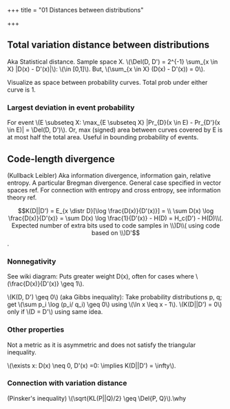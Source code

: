 +++
title = "01 Distances between distributions"

+++
## Total variation distance between distributions
Aka Statistical distance. Sample space X. \\(\Del(D, D') = 2^{-1} \sum_{x \in X} |D(x) - D'(x)|\\): \\(\in [0,1]\\). But, \\(\sum_{x \in X} (D(x) - D'(x)) = 0\\).

Visualize as space between probability curves. Total prob under either curve is 1.

### Largest deviation in event probability
For event \\(E \subseteq X: \max_{E \subseteq X} |Pr_{D}(x \in E) - Pr_{D'}(x \in E)| = \Del(D, D')\\). Or, max (signed) area between curves covered by E is at most half the total area. Useful in bounding probability of events.

## Code-length divergence
(Kullback Leibler) Aka information divergence, information gain, relative entropy. A particular Bregman divergence. General case specified in vector spaces ref. For connection with entropy and cross entropy, see information theory ref.


$$K(D||D') = E_{x \distr D}[\log \frac{D(x)}{D'(x)}] = \\
\sum D(x) \log \frac{D(x)}{D'(x)} = \sum D(x) \log \frac{1}{D'(x)} - H(D) = H_c(D') - H(D)\\(. Expected number of extra bits used to code samples in \\)D\\( using code based on \\)D'$$.

### Nonnegativity
See wiki diagram: Puts greater weight D(x), often for cases where \\(\frac{D(x)}{D'(x)} \geq 1\\).

\\(K(D, D') \geq 0\\) (aka Gibbs inequality): Take probability distributions p, q; get \\(\sum p_i \log (p_i/ q_i) \geq 0\\) using \\(\ln x \leq x - 1\\).
\\(K(D||D') = 0\\) only if \\(D = D'\\) using same idea.

### Other properties
Not a metric as it is asymmetric and does not satisfy the triangular inequality.

\\(\exists x: D(x) \neq 0, D'(x) =0: \implies K(D||D') = \infty\\).

### Connection with variation distance
(Pinsker's inequality) \\(\sqrt{KL(P||Q)/2} \geq \Del{P, Q}\\).\why
